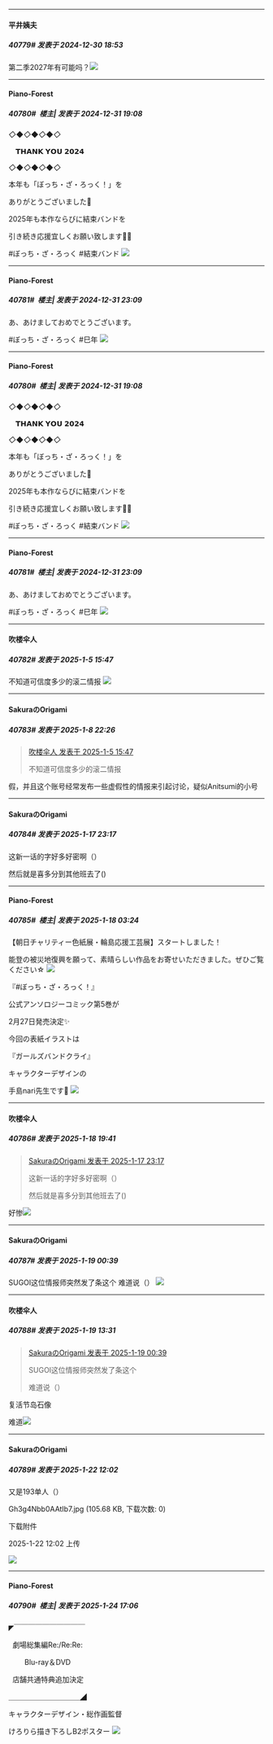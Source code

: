 ﻿
*****

####  平井姨夫  
##### 40779#       发表于 2024-12-30 18:53

第二季2027年有可能吗？<img src="https://static.saraba1st.com/image/smiley/face2017/001.png" referrerpolicy="no-referrer">


*****

####  Piano-Forest  
##### 40780#         楼主| 发表于 2024-12-31 19:08

*◇*◆*◇*◆*◇*◆*◇*

 　𝗧𝗛𝗔𝗡𝗞 𝗬𝗢𝗨 𝟮𝟬𝟮𝟰

*◇*◆*◇*◆*◇*◆*◇*

本年も「ぼっち・ざ・ろっく！」を

ありがとうございました💫

2025年も本作ならびに結束バンドを

引き続き応援宜しくお願い致します🎸🥁

#ぼっち・ざ・ろっく #結束バンド
<img src="https://p.sda1.dev/21/6bae83fed3e3ed299ae3c95812b0ff14/20241231_190723.jpg" referrerpolicy="no-referrer">

*****

####  Piano-Forest  
##### 40781#         楼主| 发表于 2024-12-31 23:09

あ、あけましておめでとうございます。

#ぼっち・ざ・ろっく #巳年
<img src="https://p.sda1.dev/21/356938aa7e18b4e5051d8334e1633054/20241231_230903.jpg" referrerpolicy="no-referrer">


*****

####  Piano-Forest  
##### 40780#         楼主| 发表于 2024-12-31 19:08

*◇*◆*◇*◆*◇*◆*◇*

 　𝗧𝗛𝗔𝗡𝗞 𝗬𝗢𝗨 𝟮𝟬𝟮𝟰

*◇*◆*◇*◆*◇*◆*◇*

本年も「ぼっち・ざ・ろっく！」を

ありがとうございました💫

2025年も本作ならびに結束バンドを

引き続き応援宜しくお願い致します🎸🥁

#ぼっち・ざ・ろっく #結束バンド
<img src="https://p.sda1.dev/21/6bae83fed3e3ed299ae3c95812b0ff14/20241231_190723.jpg" referrerpolicy="no-referrer">

*****

####  Piano-Forest  
##### 40781#         楼主| 发表于 2024-12-31 23:09

あ、あけましておめでとうございます。

#ぼっち・ざ・ろっく #巳年
<img src="https://p.sda1.dev/21/356938aa7e18b4e5051d8334e1633054/20241231_230903.jpg" referrerpolicy="no-referrer">

*****

####  吹楼伞人  
##### 40782#       发表于 2025-1-5 15:47

不知道可信度多少的滚二情报
<img src="https://p.sda1.dev/21/7d39c11c6dbafa36c027aecc74dfaedf/image.jpg" referrerpolicy="no-referrer">

*****

####  SakuraのOrigami  
##### 40783#       发表于 2025-1-8 22:26

<blockquote><a href="httphttps://bbs.saraba1st.com/2b/forum.php?mod=redirect&amp;goto=findpost&amp;pid=67107623&amp;ptid=2043123" target="_blank">吹楼伞人 发表于 2025-1-5 15:47</a>

不知道可信度多少的滚二情报</blockquote>
假，并且这个账号经常发布一些虚假性的情报来引起讨论，疑似Anitsumi的小号

*****

####  SakuraのOrigami  
##### 40784#       发表于 2025-1-17 23:17

这新一话的字好多好密啊（）

然后就是喜多分到其他班去了()


*****

####  Piano-Forest  
##### 40785#         楼主| 发表于 2025-1-18 03:24

【朝日チャリティー色紙展・輪島応援工芸展】スタートしました！

能登の被災地復興を願って、素晴らしい作品をお寄せいただきました。ぜひご覧ください☆
<img src="https://p.sda1.dev/21/94132ac8b0749e1839ddcd79fcaf0d6d/20250115_230036.jpg" referrerpolicy="no-referrer">

『#ぼっち・ざ・ろっく！』

公式アンソロジーコミック第5巻が

2月27日発売決定✨

今回の表紙イラストは

『ガールズバンドクライ』

キャラクターデザインの

手島nari先生です🎸
<img src="https://p.sda1.dev/21/9ef44295f2f82978369c05c660db2631/20250118_030952.jpg" referrerpolicy="no-referrer">


*****

####  吹楼伞人  
##### 40786#       发表于 2025-1-18 19:41

<blockquote><a href="httphttps://bbs.saraba1st.com/2b/forum.php?mod=redirect&amp;goto=findpost&amp;pid=67209996&amp;ptid=2043123" target="_blank">SakuraのOrigami 发表于 2025-1-17 23:17</a>

这新一话的字好多好密啊（）

然后就是喜多分到其他班去了()</blockquote>
好惨<img src="https://static.saraba1st.com/image/smiley/face2017/066.png" referrerpolicy="no-referrer">


*****

####  SakuraのOrigami  
##### 40787#       发表于 2025-1-19 00:39

SUGOI这位情报师突然发了条这个
难道说（）
<img src="https://p.sda1.dev/21/5b96b23efefd7ce2742c1270894af67e/IMG_1B5E8CA59E7A0A8841963854ED9E225D.jpeg" referrerpolicy="no-referrer">


*****

####  吹楼伞人  
##### 40788#       发表于 2025-1-19 13:31

<blockquote><a href="httphttps://bbs.saraba1st.com/2b/forum.php?mod=redirect&amp;goto=findpost&amp;pid=67218010&amp;ptid=2043123" target="_blank">SakuraのOrigami 发表于 2025-1-19 00:39</a>

SUGOI这位情报师突然发了条这个

难道说（）</blockquote>
复活节岛石像

难道<img src="https://static.saraba1st.com/image/smiley/carton2017/404.png" referrerpolicy="no-referrer">


*****

####  SakuraのOrigami  
##### 40789#       发表于 2025-1-22 12:02

又是193单人（）

Gh3g4Nbb0AAtIb7.jpg
(105.68 KB, 下载次数: 0)

下载附件

2025-1-22 12:02 上传

<img src="https://img.saraba1st.com/forum/202501/22/120251c9yyjdgz9e79q9cv.jpg" referrerpolicy="no-referrer">


*****

####  Piano-Forest  
##### 40790#         楼主| 发表于 2025-1-24 17:06

◤￣￣￣￣￣￣￣￣￣￣

  劇場総集編Re:/Re:Re:

        Blu-ray＆DVD

  店舗共通特典追加決定

＿＿＿＿＿＿＿＿＿＿◢

キャラクターデザイン・総作画監督

けろりら描き下ろしB2ポスター
<img src="https://p.sda1.dev/21/7fdc546f4920a3b0ed2c7467e4b17198/1000139810.jpg" referrerpolicy="no-referrer">

